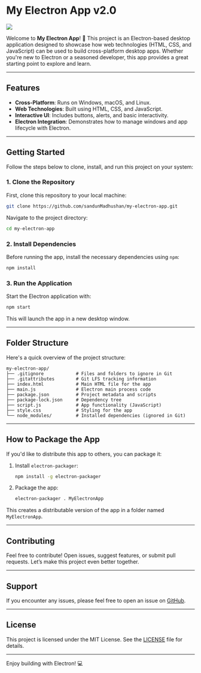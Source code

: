 # My Electron App v2.0

[![](https://img.shields.io/static/v1?label=Sponsor&message=%E2%9D%A4&logo=GitHub&color=%23fe8e86)](https://github.com/sponsors/sandunMadhushan)

Welcome to **My Electron App**! 🚀 This project is an Electron-based desktop application designed to showcase how web technologies (HTML, CSS, and JavaScript) can be used to build cross-platform desktop apps. Whether you're new to Electron or a seasoned developer, this app provides a great starting point to explore and learn.

---

## Features

- **Cross-Platform**: Runs on Windows, macOS, and Linux.
- **Web Technologies**: Built using HTML, CSS, and JavaScript.
- **Interactive UI**: Includes buttons, alerts, and basic interactivity.
- **Electron Integration**: Demonstrates how to manage windows and app lifecycle with Electron.

---

## Getting Started

Follow the steps below to clone, install, and run this project on your system:

### 1. Clone the Repository

First, clone this repository to your local machine:

```bash
git clone https://github.com/sandunMadhushan/my-electron-app.git
```

Navigate to the project directory:

```bash
cd my-electron-app
```

### 2. Install Dependencies

Before running the app, install the necessary dependencies using `npm`:

```bash
npm install
```

### 3. Run the Application

Start the Electron application with:

```bash
npm start
```

This will launch the app in a new desktop window.

---

## Folder Structure

Here's a quick overview of the project structure:

```
my-electron-app/
├── .gitignore            # Files and folders to ignore in Git
├── .gitattributes        # Git LFS tracking information
├── index.html            # Main HTML file for the app
├── main.js               # Electron main process code
├── package.json          # Project metadata and scripts
├── package-lock.json     # Dependency tree
├── script.js             # App functionality (JavaScript)
├── style.css             # Styling for the app
└── node_modules/         # Installed dependencies (ignored in Git)
```

---

## How to Package the App

If you'd like to distribute this app to others, you can package it:

1. Install `electron-packager`:

   ```bash
   npm install -g electron-packager
   ```

2. Package the app:
   ```bash
   electron-packager . MyElectronApp
   ```

This creates a distributable version of the app in a folder named `MyElectronApp`.

---

## Contributing

Feel free to contribute! Open issues, suggest features, or submit pull requests. Let’s make this project even better together.

---

## Support

If you encounter any issues, please feel free to open an issue on [GitHub](https://github.com/sandunMadhushan/my-electron-app/issues).

---

## License

This project is licensed under the MIT License. See the [LICENSE](https://github.com/sandunMadhushan/my-electron-app/blob/main/LICENSE) file for details.

---

Enjoy building with Electron! 💻
